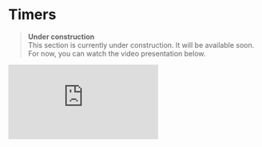 # Timers

> **Under construction**\
> This section is currently under construction. It will be available soon. For now, you can watch the video presentation below.

<iframe src="https://www.youtube.com/embed/HUjGN5_PXZ0" frameborder="0" allow="accelerometer; autoplay; encrypted-media; gyroscope; picture-in-picture" allowfullscreen></iframe>